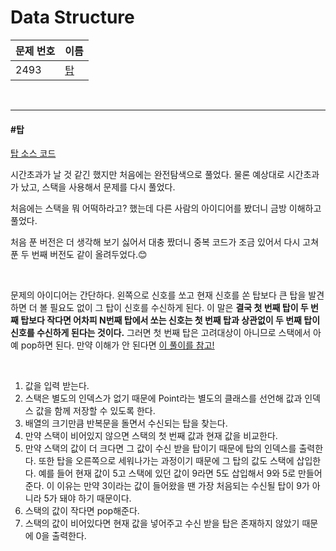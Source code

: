# Data Structure

| 문제 번호 | 이름      |
| --------- | --------- |
| 2493      | [탑](#탑) |

<br>

<hr>

#### #탑

[탑 소스 코드](https://github.com/hjyeon-n/Algorithm_study/tree/master/BOJ/2020.10/Solution_2493)

시간초과가 날 것 같긴 했지만 처음에는 완전탐색으로 풀었다. 물론 예상대로 시간초과가 났고, 스택을 사용해서 문제를 다시 풀었다.

처음에는 스택을 뭐 어떡하라고? 했는데 다른 사람의 아이디어를 봤더니 금방 이해하고 풀었다.

처음 푼 버전은 더 생각해 보기 싫어서 대충 짰더니 중복 코드가 조금 있어서 다시 고쳐 푼  두 번째 버전도 같이 올려두었다.😊

<br>

문제의 아이디어는 간단하다. 왼쪽으로 신호를 쏘고 현재 신호를 쏜 탑보다 큰 탑을 발견하면 더 볼 필요도 없이 그 탑이 신호를 수신하게 된다. 이 말은 **결국 첫 번째 탑이 두 번째 탑보다 작다면 어차피 N번째 탑에서 쏘는 신호는 첫 번째 탑과 상관없이 두 번째 탑이 신호를 수신하게 된다는 것이다.** 그러면 첫 번째 탑은 고려대상이 아니므로 스택에서 아예 pop하면 된다. 만약 이해가 안 된다면 [이 풀이를 참고!](https://m.blog.naver.com/gkfla1017/221583283807) 

<br>

1. 값을 입력 받는다.
2. 스택은 별도의 인덱스가 없기 때문에 Point라는 별도의 클래스를 선언해 값과 인덱스 값을 함께 저장할 수 있도록 한다.
3. 배열의 크기만큼 반복문을 돌면서 수신되는 탑을 찾는다.
4. 만약 스택이 비어있지 않으면 스택의 첫 번째 값과 현재 값을 비교한다.
5. 만약 스택의 값이 더 크다면 그 값이 수신 받을 탑이기 때문에 탑의 인덱스를 출력한다. 또한 탑을 오른쪽으로 세워나가는 과정이기 때문에 그 탑의 값도 스택에 삽입한다. 예를 들어 현재 값이 5고 스택에 있던 값이 9라면 5도 삽입해서 9와 5로 만들어준다. 이 이유는 만약 3이라는 값이 들어왔을 땐 가장 처음되는 수신될 탑이 9가 아니라 5가 돼야 하기 때문이다.
6. 스택의 값이 작다면 pop해준다. 
7. 스택의 값이 비어있다면 현재 값을 넣어주고 수신 받을 탑은 존재하지 않았기 때문에 0을 출력한다.